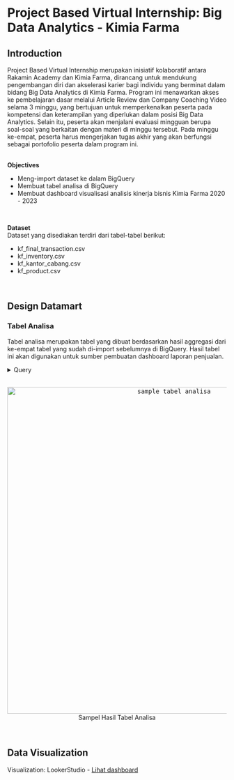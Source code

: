 # **Project Based Virtual Internship: Big Data Analytics - Kimia Farma**

## **Introduction**
Project Based Virtual Internship merupakan inisiatif kolaboratif antara Rakamin Academy dan Kimia Farma, dirancang untuk mendukung pengembangan diri dan akselerasi karier bagi individu yang berminat dalam bidang Big Data Analytics di Kimia Farma. Program ini menawarkan akses ke pembelajaran dasar melalui Article Review dan Company Coaching Video selama 3 minggu, yang bertujuan untuk memperkenalkan peserta pada kompetensi dan keterampilan yang diperlukan dalam posisi Big Data Analytics. Selain itu, peserta akan menjalani evaluasi mingguan berupa soal-soal yang berkaitan dengan materi di minggu tersebut. Pada minggu ke-empat, peserta harus mengerjakan tugas akhir yang akan berfungsi sebagai portofolio peserta dalam program ini. <br>
<br>

**Objectives**
- Meng-import dataset ke dalam BigQuery
- Membuat tabel analisa di BigQuery
- Membuat dashboard visualisasi analisis kinerja bisnis Kimia Farma 2020 - 2023
<br>

**Dataset** <br>
Dataset yang disediakan terdiri dari tabel-tabel berikut:
- kf_final_transaction.csv
- kf_inventory.csv
- kf_kantor_cabang.csv
- kf_product.csv
<br>

##  **Design Datamart**
### Tabel Analisa
Tabel analisa merupakan tabel yang dibuat berdasarkan hasil aggregasi dari ke-empat tabel yang sudah di-import sebelumnya di BigQuery. Hasil tabel ini akan digunakan untuk sumber pembuatan dashboard laporan penjualan.

<details>
  <summary> Query </summary>
    <br>
    
```sql
CREATE TABLE kimia_farma.data_train AS (
  SELECT
    ft.transaction_id,
    ft.date,
    ft.branch_id,
    kc.branch_name,
    kc.kota,
    kc.provinsi,
    kc.rating AS rating_cabang,
    ft.customer_name,
    p.product_id,
    p.product_name,
    ft.price AS actual_price,
    ft.discount_percentage,
    CASE
      WHEN p.price <= 50000 THEN p.price * 0.10
      WHEN p.price <= 180000 THEN p.price * 0.15
      WHEN p.price <= 300000 THEN p.price * 0.20
      WHEN p.price < 500000 THEN p.price * 0.25
      ELSE p.price * 0.30
    END AS persentase_gross_laba,
    (p.price (1 - (ft.discount_percentage / 100))) AS nett_sales,
    (p.price (1 - (ft.discount_percentage / 100))) -
      (CASE
          WHEN p.price <= 50000 THEN p.price * 0.10
          WHEN p.price <= 180000 THEN p.price * 0.15
          WHEN p.price <= 300000 THEN p.price * 0.20
          WHEN p.price < 500000 THEN p.price * 0.25
          ELSE p.price * 0.30
      END) AS nett_profit,
    ft.rating AS rating_transaksi
  FROM
  kimia_farma.kf_final_transaction AS ft
  JOIN
  kimia_farma.kf_inventory AS i ON ft.branch_id = i.branch_id AND ft.product_id = i.product_id
  JOIN
  kimia_farma.kf_kantor.cabang AS kc ON ft.branch_id = kc.branch_id
  JOIN
  kimia_farma.kf_product AS p ON ft.product_id = p.product_id);
);
```
    
<br>
</details>
<br>

<p align="center">
    <kbd> <img width="750" alt="sample tabel analisa" src="https://drive.google.com/uc?id=13_QY52vET61oJp8HfhRpOKN8QogJTDP-"> </kbd> <br>
    Sampel Hasil Tabel Analisa
</p>
<br>

## **Data Visualization**

Visualization: LookerStudio - [Lihat dashboard](https://lookerstudio.google.com/reporting/68d00f14-a556-4e29-b0c0-34da2e229b1c) <br>
